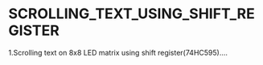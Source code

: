 # SCROLLING_TEXT_USING_SHIFT_REGISTER


1.Scrolling text on 8x8 LED matrix using shift register(74HC595)....


